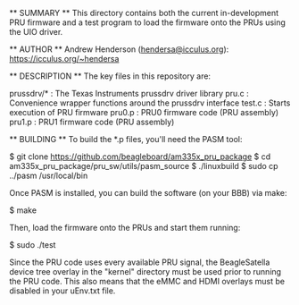 ** SUMMARY ** 
This directory contains both the current in-development PRU firmware and 
a test program to load the firmware onto the PRUs using the UIO driver.

** AUTHOR **
Andrew Henderson (hendersa@icculus.org): https://icculus.org/~hendersa

** DESCRIPTION **
The key files in this repository are:

prussdrv/*   : The Texas Instruments prussdrv driver library
pru.c        : Convenience wrapper functions around the prussdrv interface
test.c       : Starts execution of PRU firmware
pru0.p       : PRU0 firmware code (PRU assembly)
pru1.p       : PRU1 firmware code (PRU assembly)

** BUILDING **
To build the *.p files, you'll need the PASM tool:

$ git clone https://github.com/beagleboard/am335x_pru_package
$ cd am335x_pru_package/pru_sw/utils/pasm_source
$ ./linuxbuild
$ sudo cp ../pasm /usr/local/bin

Once PASM is installed, you can build the software (on your BBB) via make:

$ make

Then, load the firmware onto the PRUs and start them running:

$ sudo ./test

Since the PRU code uses every available PRU signal, the BeagleSatella device
tree overlay in the "kernel" directory must be used prior to running the PRU
code. This also means that the eMMC and HDMI overlays must be disabled in your
uEnv.txt file.